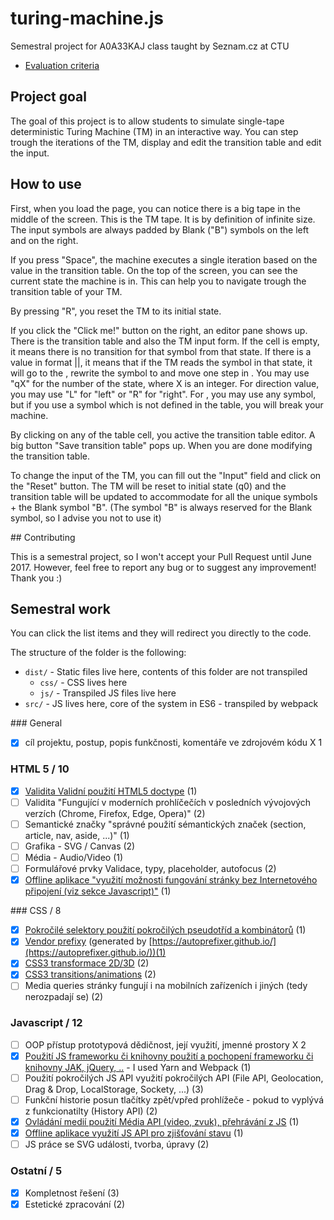 # turing-machine.js
Semestral project for A0A33KAJ class taught by Seznam.cz at CTU

- [Evaluation criteria](https://docs.google.com/spreadsheets/d/18rSiofsqOHGTXj_Zbs1s-rtB2URXG4iUmxn_5JtwWDY/edit#gid=0)

## Project goal

The goal of this project is to allow students to simulate single-tape deterministic
Turing Machine (TM) in an interactive way. You can step trough the iterations
of the TM, display and edit the transition table and edit the input.

## How to use

First, when you load the page, you can notice there is a big tape in the middle
of the screen. This is the TM tape. It is by definition of infinite size.
The input symbols are always padded by Blank ("B") symbols on the left and on
the right.

If you press "Space", the machine executes a single iteration based on
the value in the transition table. On the top of the screen, you can see
the current state the machine is in. This can help you to navigate trough
the transition table of your TM.

By pressing "R", you reset the TM to its initial state.

If you click the "Click me!" button on the right, an editor pane shows up.
There is the transition table and also the TM input form. If the cell is empty,
it means there is no transition for that symbol from that state. If there is
a value in format <next state>|<rewrite>|<direction>, it means that if the TM
reads the symbol in that state, it will go to the <next state>, rewrite the symbol
to <rewrite> and move one step in <direction>. You may use "qX" for the number of
the state, where X is an integer. For direction value, you may use "L" for "left"
or "R" for "right". For <rewrite>, you may use any symbol, but if you use a symbol
which is not defined in the table, you will break your machine.

By clicking on any of the table cell, you active the transition table editor.
A big button "Save transition table" pops up. When you are done modifying the
transition table.

To change the input of the TM, you can fill out the "Input" field and click
on the "Reset" button. The TM will be reset to initial state (q0) and the
transition table will be updated to accommodate for all the unique symbols +
the Blank symbol "B". (The symbol "B" is always reserved for the Blank symbol,
so I advise you not to use it)

## Contributing

This is a semestral project, so I won't accept your Pull Request until June 2017.
However, feel free to report any bug or to suggest any improvement! Thank you :)

## Semestral work

You can click the list items and they will redirect you directly to the code.

The structure of the folder is the following:
- `dist/` - Static files live here, contents of this folder are not transpiled
  - `css/` - CSS lives here
  - `js/` - Transpiled JS files live here
- `src/` - JS lives here, core of the system in ES6 - transpiled by webpack

### General
- [x] cíl projektu, postup, popis funkčnosti, komentáře ve zdrojovém kódu		X	1

### HTML 5 / 10
- [x] [Validita	Validní použití HTML5 doctype](https://github.com/klimesf/turing-machine-js/blob/master/dist/index.html#L1) (1)
- [ ] Validita	"Fungující v moderních prohlíčečích v posledních vývojových verzích  (Chrome, Firefox, Edge, Opera)" (2)
- [ ] Semantické značky	"správné použití sémantických značek (section, article, nav, aside, ...)" (1)
- [ ] Grafika - SVG / Canvas (2)
- [ ] Média - Audio/Video (1)
- [ ] Formulářové prvky	Validace, typy, placeholder, autofocus (2)
- [x] [Offline aplikace	"využití možnosti fungování stránky bez Internetového připojení (viz sekce Javascript)"](https://github.com/klimesf/turing-machine-js/blob/master/dist/index.html#L2) (1)

### CSS / 8
- [x] [Pokročilé selektory	použití pokročilých pseudotříd a kombinátorů](https://github.com/klimesf/turing-machine-js/blob/master/dist/css/style.css#L174) (1)
- [x] [Vendor prefixy](https://github.com/klimesf/turing-machine-js/blob/master/dist/css/style.css#L31) (generated by [https://autoprefixer.github.io/](https://autoprefixer.github.io/))(1)
- [x] [CSS3 transformace 2D/3D](https://github.com/klimesf/turing-machine-js/blob/master/dist/css/style.css#L31) (2)
- [x] [CSS3 transitions/animations](https://github.com/klimesf/turing-machine-js/blob/master/dist/css/style.css#L31) (2)
- [ ] Media queries	stránky fungují i na mobilních zařízeních i jiných (tedy nerozpadají se) (2)

### Javascript / 12
- [ ] OOP přístup	prototypová dědičnost, její využití, jmenné prostory		X	2
- [x] [Použití JS frameworku či knihovny	použití a pochopení frameworku či knihovny JAK, jQuery, ..](https://github.com/klimesf/turing-machine-js/blob/master/webpack.config.js) - I used Yarn and Webpack (1)
- [ ] Použití pokročilých JS API	využití pokročilých API (File API, Geolocation, Drag & Drop, LocalStorage, Sockety, ...) (3)
- [ ] Funkční historie	posun tlačítky zpět/vpřed prohlížeče - pokud to vyplývá z funkcionatilty (History API) (2)
- [x] [Ovládání medií	použití Média API (video, zvuk), přehrávání z JS](https://github.com/klimesf/turing-machine-js/blob/master/src/main.js#L136) (1)
- [x] [Offline aplikace	využití JS API pro zjišťování stavu](https://github.com/klimesf/turing-machine-js/blob/master/src/main.js#L295) (1)
- [ ] JS práce se SVG	události, tvorba, úpravy (2)

### Ostatní / 5
- [x] Kompletnost řešení (3)
- [x] Estetické zpracování (2)
